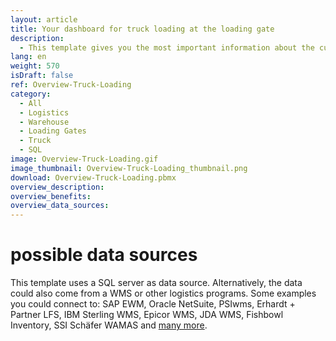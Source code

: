 ```yaml
---
layout: article
title: Your dashboard for truck loading at the loading gate
description: 
  - This template gives you the most important information about the current truck loading directly at the loading gate. It shows details about the truck, the carrier, the destination as well as its scheduled arrival and departure times. The dashboard enables your logistics staff to keep track of the current status of each truck and efficiently manage logistics operations. This allows you not only to ensure smooth logistics processing, but also to prevent incorrect loadings and thus ensure that the right goods arrive at the right customer on time.
lang: en
weight: 570
isDraft: false
ref: Overview-Truck-Loading
category:
  - All
  - Logistics
  - Warehouse
  - Loading Gates
  - Truck
  - SQL
image: Overview-Truck-Loading.gif
image_thumbnail: Overview-Truck-Loading_thumbnail.png
download: Overview-Truck-Loading.pbmx
overview_description:
overview_benefits:
overview_data_sources:
---
```

# possible data sources
This template uses a SQL server as data source. Alternatively, the data could also come from a WMS or other logistics programs. Some examples you could connect to: SAP EWM, Oracle NetSuite, PSIwms, Erhardt + Partner LFS, IBM Sterling WMS, Epicor WMS, JDA WMS, Fishbowl Inventory, SSI Schäfer WAMAS and [many more](https://peakboard.com/en/interfaces/).
